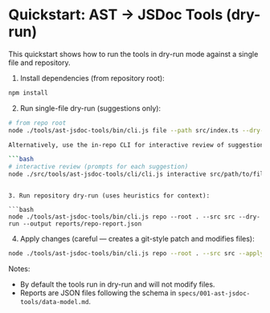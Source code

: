 # Quickstart: AST → JSDoc Tools (dry-run)

This quickstart shows how to run the tools in dry-run mode against a single file and repository.

1. Install dependencies (from repository root):

```bash
npm install
```

2. Run single-file dry-run (suggestions only):

```bash
# from repo root
node ./tools/ast-jsdoc-tools/bin/cli.js file --path src/index.ts --dry-run --output reports/file-report.json

Alternatively, use the in-repo CLI for interactive review of suggestions for a single file:

```bash
# interactive review (prompts for each suggestion)
node ./src/tools/ast-jsdoc-tools/cli/cli.js interactive src/path/to/file.ts
```
```

3. Run repository dry-run (uses heuristics for context):

```bash
node ./tools/ast-jsdoc-tools/bin/cli.js repo --root . --src src --dry-run --output reports/repo-report.json
```

4. Apply changes (careful — creates a git-style patch and modifies files):

```bash
node ./tools/ast-jsdoc-tools/bin/cli.js repo --root . --src src --apply --patch-output reports/patch.diff
```

Notes:
- By default the tools run in dry-run and will not modify files.
- Reports are JSON files following the schema in `specs/001-ast-jsdoc-tools/data-model.md`.
